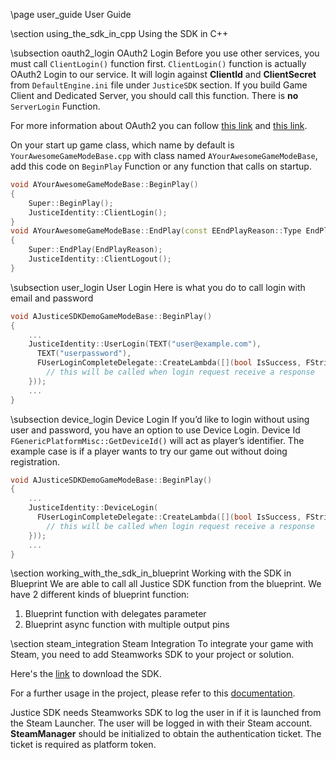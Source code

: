 \page user_guide User Guide

\section using_the_sdk_in_cpp Using the SDK in C++

\subsection oauth2_login OAuth2 Login
Before you use other services, you must call `ClientLogin()` function first.
`ClientLogin()` function is actually OAuth2 Login to our service. It will login against **ClientId** and **ClientSecret** from `DefaultEngine.ini` file under `JusticeSDK` section.
If you build Game Client and Dedicated Server, you should call this function. There is **no** `ServerLogin` Function.

For more information about OAuth2 you can follow [this link](https://oauth.net/2/) and [this link](https://docs.microsoft.com/en-us/azure/active-directory/develop/active-directory-protocols-oauth-code).

On your start up game class, which name by default is `YourAwesomeGameModeBase.cpp` with class named `AYourAwesomeGameModeBase`, add this code on `BeginPlay` Function or any function that calls on startup.
```cpp
void AYourAwesomeGameModeBase::BeginPlay()
{
    Super::BeginPlay();
    JusticeIdentity::ClientLogin();
}
void AYourAwesomeGameModeBase::EndPlay(const EEndPlayReason::Type EndPlayReason)
{
    Super::EndPlay(EndPlayReason);
    JusticeIdentity::ClientLogout();
}
```

\subsection user_login User Login
Here is what you do to call login with email and password
```cpp
void AJusticeSDKDemoGameModeBase::BeginPlay()
{
	...
    JusticeIdentity::UserLogin(TEXT("user@example.com"), 
      TEXT("userpassword"),       
      FUserLoginCompleteDelegate::CreateLambda([](bool IsSuccess, FString ErrorString, UOAuthTokenJustice* token) {
  		// this will be called when login request receive a response 
    }));
    ...
}
```

\subsection device_login Device Login
If you’d like to login without using user and password, you have an option to use Device Login. Device Id `FGenericPlatformMisc::GetDeviceId()` will act as player’s identifier. The example case is if a player wants to try our game out without doing registration.
```cpp
void AJusticeSDKDemoGameModeBase::BeginPlay()
{
	...
    JusticeIdentity::DeviceLogin(
      FUserLoginCompleteDelegate::CreateLambda([](bool IsSuccess, FString ErrorString, UOAuthTokenJustice* token) {
  		// this will be called when login request receive a response 
    }));
    ...
}
```

\section working_with_the_sdk_in_blueprint Working with the SDK in Blueprint
We are able to call all Justice SDK function from the blueprint. We have 2 different kinds of blueprint function:

1.  Blueprint function with delegates parameter 
1.  Blueprint async function with multiple output pins

\section steam_integration Steam Integration
To integrate your game with Steam, you need to add Steamworks SDK to your project or solution. 

Here's the [link](https://partner.steamgames.com/downloads/steamworks_sdk.zip) to download the SDK.

For a further usage in the project, please refer to this [documentation](https://partner.steamgames.com/doc/home).

Justice SDK needs Steamworks SDK to log the user in if it is launched from the Steam Launcher. The user will be logged in with their Steam account. **SteamManager** should be initialized to obtain the authentication ticket. The ticket is required as platform token. 
